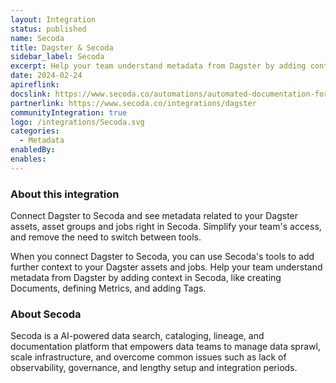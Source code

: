```yaml
---
layout: Integration
status: published
name: Secoda
title: Dagster & Secoda
sidebar_label: Secoda
excerpt: Help your team understand metadata from Dagster by adding context in Secoda.
date: 2024-02-24
apireflink: 
docslink: https://www.secoda.co/automations/automated-documentation-for-new-integrations-in-dagster
partnerlink: https://www.secoda.co/integrations/dagster
communityIntegration: true
logo: /integrations/Secoda.svg
categories:
  - Metadata
enabledBy:
enables:
---
```


### About this integration

Connect Dagster to Secoda and see metadata related to your Dagster assets, asset groups and jobs right in Secoda. Simplify your team's access, and remove the need to switch between tools.

When you connect Dagster to Secoda, you can use Secoda's tools to add further context to your Dagster assets and jobs. Help your team understand metadata from Dagster by adding context in Secoda, like creating Documents, defining Metrics, and adding Tags.

### About Secoda

Secoda is a AI-powered data search, cataloging, lineage, and documentation platform that empowers data teams to manage data sprawl, scale infrastructure, and overcome common issues such as lack of observability, governance, and lengthy setup and integration periods.
